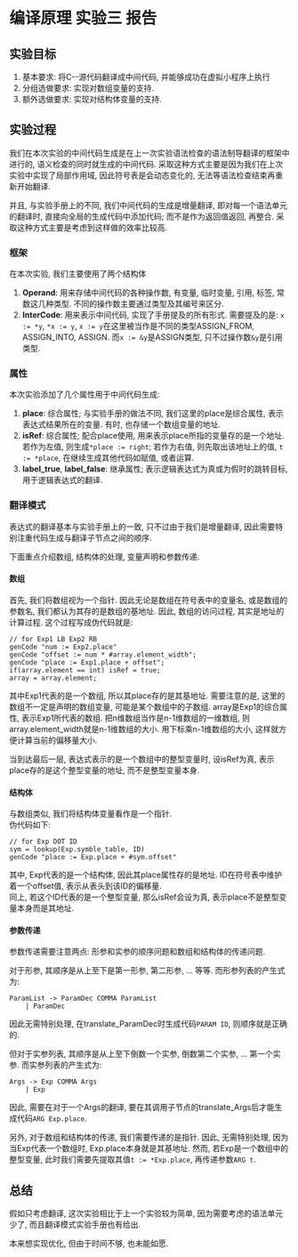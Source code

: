 # 编译原理 实验三 报告

## 实验目标
1. 基本要求: 将C--源代码翻译成中间代码, 并能够成功在虚拟小程序上执行
2. 分组选做要求: 实现对数组变量的支持.
3. 额外选做要求: 实现对结构体变量的支持.

## 实验过程

我们在本次实验的中间代码生成是在上一次实验语法检查的语法制导翻译的框架中进行的, 语义检查的同时就生成的中间代码. 采取这种方式主要是因为我们在上次实验中实现了局部作用域, 因此符号表是会动态变化的, 无法等语法检查结束再重新开始翻译.

并且, 与实验手册上的不同, 我们中间代码的生成是增量翻译, 即对每一个语法单元的翻译时, 直接向全局的生成代码中添加代码; 而不是作为返回值返回, 再整合. 采取这种方式主要是考虑到这样做的效率比较高.

### 框架

在本次实验, 我们主要使用了两个结构体
1. **Operand**: 用来存储中间代码的各种操作数, 有变量, 临时变量, 引用, 标签, 常数这几种类型. 不同的操作数主要通过类型及其编号来区分.
2. **InterCode**: 用来表示中间代码, 实现了手册提及的所有形式. 需要提及的是: `x := *y`, `*x := y`, `x := y`在这里被当作是不同的类型ASSIGN_FROM, ASSIGN_INTO, ASSIGN. 而`x := &y`是ASSIGN类型, 只不过操作数`&y`是引用类型.

### 属性

本次实验添加了几个属性用于中间代码生成:
1. **place**: 综合属性; 与实验手册的做法不同, 我们这里的place是综合属性, 表示表达式结果所在的变量. 有时, 也存储一个数组变量的地址.
2. **isRef**: 综合属性; 配合place使用, 用来表示place所指的变量存的是一个地址. 若作为左值, 则生成`*place := right`; 若作为右值, 则先取出该地址上的值, `t := *place`, 在继续生成其他代码如赋值, 或者运算.
3. **label_true**, **label_false**: 继承属性; 表示逻辑表达式为真或为假时的跳转目标, 用于逻辑表达式的翻译.

### 翻译模式

表达式的翻译基本与实验手册上的一致, 只不过由于我们是增量翻译, 因此需要特别注重代码生成与翻译子节点之间的顺序.

下面重点介绍数组, 结构体的处理, 变量声明和参数传递.

#### 数组

首先, 我们将数组视为一个指针. 因此无论是数组在符号表中的变量名, 或是数组的参数名, 我们都认为其存的是数组的基地址. 因此, 数组的访问过程, 其实是地址的计算过程. 这个过程写成伪代码就是:
```
// for Exp1 LB Exp2 RB
genCode "num := Exp2.place"
genCode "offset := num * #array.element_width";
genCode "place := Exp1.place + offset";
if(array.element == int) isRef = true;
array = array.element;
```
其中Exp1代表的是一个数组, 所以其place存的是其基地址. 需要注意的是, 这里的数组不一定是声明的数组变量, 可能是某个数组中的子数组. array是Exp1的综合属性, 表示Exp1所代表的数组. 把n维数组当作是n-1维数组的一维数组, 则array.element_width就是n-1维数组的大小. 用下标乘n-1维数组的大小, 这样就方便计算当前的偏移量大小.

当到达最后一层, 表达式表示的是一个数组中的整型变量时, 设isRef为真, 表示place存的是这个整型变量的地址, 而不是整型变量本身.

#### 结构体

与数组类似, 我们将结构体变量看作是一个指针.  
伪代码如下:
```
// for Exp DOT ID
sym = lookup(Exp.symble_table, ID)
genCode "place := Exp.place + #sym.offset"
```
其中, Exp代表的是一个结构体, 因此其place属性存的是地址. ID在符号表中维护着一个offset值, 表示从表头到该ID的偏移量.   
同上, 若这个ID代表的是一个整型变量, 那么isRef会设为真, 表示place不是整型变量本身而是其地址.

#### 参数传递

参数传递需要注意两点: 形参和实参的顺序问题和数组和结构体的传递问题.

对于形参, 其顺序是从上至下是第一形参, 第二形参, ... 等等. 而形参列表的产生式为:
```
ParamList -> ParamDec COMMA ParamList
    | ParamDec
```
因此无需特别处理, 在translate_ParamDec时生成代码`PARAM ID`, 则顺序就是正确的.

但对于实参列表, 其顺序是从上至下倒数一个实参, 倒数第二个实参, ... 第一个实参. 而实参列表的产生式为:
```
Args -> Exp COMMA Args
    | Exp
```
因此, 需要在对于一个Args的翻译, 要在其调用子节点的translate_Args后才能生成代码`ARG Exp.place`.

另外, 对于数组和结构体的传递, 我们需要传递的是指针. 因此, 无需特别处理, 因为当Exp代表一个数组时, Exp.place本身就是其基地址. 然而, 若Exp是一个数组中的整型变量, 此时我们需要先提取其值`t := *Exp.place`, 再传递参数`ARG t`.

## 总结
假如只考虑翻译, 这次实验相比于上一个实验较为简单, 因为需要考虑的语法单元少了, 而且翻译模式实验手册也有给出.

本来想实现优化, 但由于时间不够, 也未能如愿.
